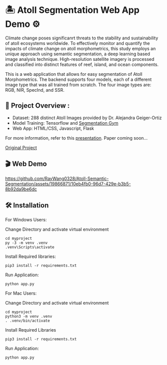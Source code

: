 
# 🏝️ Atoll Segmentation Web App Demo ⚙️ 

Climate change poses significanrt threats to the stability and sustainability of atoll ecosystems worldwide. To effectively monitor and quantify the impacts of climate change on atoll morphometrics, this study employs an unique approach using semantic segmentation, a deep learning based image analysis technique. High-resolution satellite imagery is processed and classified into distinct features of reef, island, and ocean components.

This is a web application that allows for easy segmentation of Atoll Morphometrics. The backend supports four models, each of a different image type that was all trained from scratch. The four image types are: RGB, NIR, SpecInd, and SSR.  

## 🌟 Project Overview : 
* Dataset: 288 distinct Atoll Images provided by Dr. Alejandra Geiger-Ortiz
* Model Training: Tensorflow and [Segmentation Gym](https://github.com/Doodleverse/segmentation_gym)
* Web App: HTML/CSS, Javascript, Flask

For more information, refer to this [presentation](https://docs.google.com/presentation/d/1EEPi7M9ejf25oRwZPkbJS6nphWAbFXE6plbLAS6Srk4/edit?usp=sharing). Paper coming soon... 

[Original Project](https://github.com/Tahiya31/colby_atoll)

## 🎬 Web Demo 

https://github.com/RayWang0328/Atoll-Semantic-Segmentation/assets/19866871/10eb4fb0-96d7-429e-b3b5-8b92da9be6dc


## 🛠️ Installation 

For Windows Users: 

Change Directory and activate virtual environment
```
cd myproject
py -3 -m venv .venv
.venv\Scripts\activate
```

Install Required libraries:
```
pip3 install -r requirements.txt
```

Run Application: 
```
python app.py
```


For Mac Users: 

Change Directory and activate virtual environment
```
cd myproject
python3 -m venv .venv
. .venv/bin/activate
```

Install Required Libraries 
```
pip3 install -r requirements.txt
```

Run Application: 
```
python app.py
```
